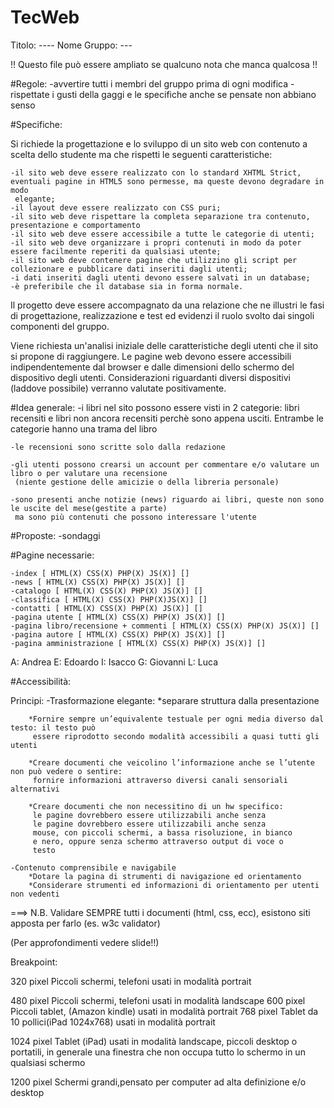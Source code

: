 # TecWeb

Titolo: ----
Nome Gruppo: ---

!! Questo file può essere ampliato se qualcuno nota che manca qualcosa !!

#Regole:
	-avvertire tutti i membri del gruppo prima di ogni modifica
	-rispettate i gusti della gaggi e le specifiche anche se pensate non abbiano senso

#Specifiche:

Si richiede la progettazione e lo sviluppo di un sito web con contenuto a scelta dello studente ma che rispetti le seguenti caratteristiche:

    -il sito web deve essere realizzato con lo standard XHTML Strict, eventuali pagine in HTML5 sono permesse, ma queste devono degradare in modo 
	 elegante;
    -il layout deve essere realizzato con CSS puri;
    -il sito web deve rispettare la completa separazione tra contenuto, presentazione e comportamento
    -il sito web deve essere accessibile a tutte le categorie di utenti;
    -il sito web deve organizzare i propri contenuti in modo da poter essere facilmente reperiti da qualsiasi utente;
    -il sito web deve contenere pagine che utilizzino gli script per collezionare e pubblicare dati inseriti dagli utenti;
    -i dati inseriti dagli utenti devono essere salvati in un database;
    -è preferibile che il database sia in forma normale.

Il progetto deve essere accompagnato da una relazione che ne illustri le fasi di progettazione, realizzazione e test ed evidenzi il ruolo svolto dai 
singoli componenti del gruppo.

Viene richiesta un'analisi iniziale delle caratteristiche degli utenti che il sito si propone di raggiungere. Le pagine web devono essere accessibili 
indipendentemente dal browser e dalle dimensioni dello schermo del dispositivo degli utenti. 
Considerazioni riguardanti diversi dispositivi (laddove possibile) verranno valutate 
positivamente.

#Idea generale:
	-i libri nel sito possono essere visti in 2 categorie: libri recensiti e libri non 
	 ancora recensiti perchè sono appena usciti. Entrambe le categorie hanno una trama del libro
	
	-le recensioni sono scritte solo dalla redazione

	-gli utenti possono crearsi un account per commentare e/o valutare un libro o per valutare una recensione
	 (niente gestione delle amicizie o della libreria personale)

	-sono presenti anche notizie (news) riguardo ai libri, queste non sono le uscite del mese(gestite a parte)
	 ma sono più contenuti che possono interessare l'utente

#Proposte:
	-sondaggi


#Pagine necessarie:

	-index [ HTML(X) CSS(X) PHP(X) JS(X)] []
	-news [ HTML(X) CSS(X) PHP(X) JS(X)] []
	-catalogo [ HTML(X) CSS(X) PHP(X) JS(X)] []
	-classifica [ HTML(X) CSS(X) PHP(X)JS(X)] []
	-contatti [ HTML(X) CSS(X) PHP(X) JS(X)] []
	-pagina utente [ HTML(X) CSS(X) PHP(X) JS(X)] []
	-pagina libro/recensione + commenti [ HTML(X) CSS(X) PHP(X) JS(X)] []
	-pagina autore [ HTML(X) CSS(X) PHP(X) JS(X)] []
	-pagina amministrazione [ HTML(X) CSS(X) PHP(X) JS(X)] []

A: Andrea
E: Edoardo
I: Isacco
G: Giovanni
L: Luca

#Accessibilità:

Principi:
	-Trasformazione elegante:
		*separare struttura dalla presentazione

		*Fornire sempre un’equivalente testuale per ogni media diverso dal testo: il testo può 
		 essere riprodotto secondo modalità accessibili a quasi tutti gli utenti
		
		*Creare documenti che veicolino l’informazione anche se l’utente non può vedere o sentire: 
		 fornire informazioni attraverso diversi canali sensoriali alternativi

		*Creare documenti che non necessitino di un hw specifico: 
		 le pagine dovrebbero essere utilizzabili anche senza 
		 le pagine dovrebbero essere utilizzabili anche senza 
		 mouse, con piccoli schermi, a bassa risoluzione, in bianco 
		 e nero, oppure senza schermo attraverso output di voce o 
		 testo

	-Contenuto comprensibile e navigabile
		*Dotare la pagina di strumenti di navigazione ed orientamento
		*Considerare strumenti ed informazioni di orientamento per utenti non vedenti

 ===> N.B.
		Validare SEMPRE tutti i documenti (html, css, ecc), esistono siti apposta per farlo (es. w3c validator)

(Per approfondimenti vedere slide!!)

Breakpoint:

320 pixel   Piccoli schermi, telefoni usati in modalità portrait

480 pixel   Piccoli schermi, telefoni usati in modalità 
			landscape
600 pixel   Piccoli tablet, (Amazon kindle) usati in modalità 
			portrait
768 pixel   Tablet da 10 pollici(iPad 1024x768) usati in 
			modalità portrait

1024 pixel  Tablet (iPad) usati in modalità landscape, piccoli 
			desktop o portatili, in generale una finestra che 
			non occupa tutto lo schermo in un qualsiasi 
			schermo

1200 pixel Schermi grandi,pensato per computer ad alta definizione e/o desktop
